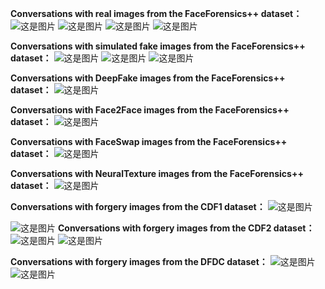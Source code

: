 
**Conversations with real images from the FaceForensics++ dataset：**
![这是图片](/multi-turn/real1.png "Magic Gardens")
![这是图片](/multi-turn/real2.png "Magic Gardens")
![这是图片](/multi-turn/real5.png "Magic Gardens")
![这是图片](/multi-turn/real6.png "Magic Gardens")

**Conversations with simulated fake images from the FaceForensics++ dataset：**
![这是图片](/multi-turn/sim1.png "Magic Gardens")
![这是图片](/multi-turn/sim2.png "Magic Gardens")
![这是图片](/multi-turn/sim3.png "Magic Gardens")

**Conversations with DeepFake images from the FaceForensics++ dataset：**
![这是图片](/multi-turn/deepfake2.png "Magic Gardens")

**Conversations with Face2Face images from the FaceForensics++ dataset：**
![这是图片](/multi-turn/face2face.png "Magic Gardens")

**Conversations with FaceSwap images from the FaceForensics++ dataset：**
![这是图片](/multi-turn/faceswap.png "Magic Gardens")

**Conversations with NeuralTexture images from the FaceForensics++ dataset：**
![这是图片](/multi-turn/neuraltexture2.png "Magic Gardens")

**Conversations with forgery images from the CDF1 dataset：**
![这是图片](/multi-turn/cdf11.png "Magic Gardens")

![这是图片](/multi-turn/cdf12.png "Magic Gardens")
**Conversations with forgery images from the CDF2 dataset：**
![这是图片](/multi-turn/cdf21.png "Magic Gardens")
![这是图片](/multi-turn/cdf22.png "Magic Gardens")

**Conversations with forgery images from the DFDC dataset：**
![这是图片](/multi-turn/dfdc1.png "Magic Gardens")
![这是图片](/multi-turn/dfdc2.png "Magic Gardens")
